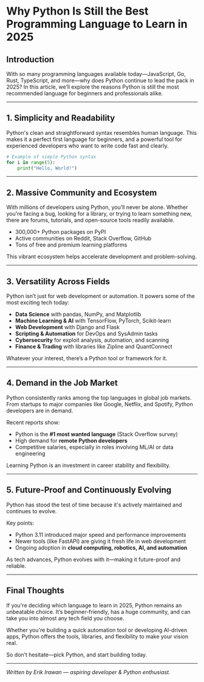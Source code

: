 # Why Python Is Still the Best Programming Language to Learn in 2025

## Introduction

With so many programming languages available today—JavaScript, Go, Rust, TypeScript, and more—why does Python continue to lead the pack in 2025? In this article, we’ll explore the reasons Python is still the most recommended language for beginners and professionals alike.

---

## 1. Simplicity and Readability

Python's clean and straightforward syntax resembles human language. This makes it a perfect first language for beginners, and a powerful tool for experienced developers who want to write code fast and clearly.

```python
# Example of simple Python syntax
for i in range(5):
    print("Hello, World!")
```

---

## 2. Massive Community and Ecosystem

With millions of developers using Python, you’ll never be alone. Whether you're facing a bug, looking for a library, or trying to learn something new, there are forums, tutorials, and open-source tools readily available.

- 300,000+ Python packages on PyPI  
- Active communities on Reddit, Stack Overflow, GitHub  
- Tons of free and premium learning platforms  

This vibrant ecosystem helps accelerate development and problem-solving.

---

## 3. Versatility Across Fields

Python isn’t just for web development or automation. It powers some of the most exciting tech today:

- **Data Science** with pandas, NumPy, and Matplotlib  
- **Machine Learning & AI** with TensorFlow, PyTorch, Scikit-learn  
- **Web Development** with Django and Flask  
- **Scripting & Automation** for DevOps and SysAdmin tasks  
- **Cybersecurity** for exploit analysis, automation, and scanning  
- **Finance & Trading** with libraries like Zipline and QuantConnect  

Whatever your interest, there’s a Python tool or framework for it.

---

## 4. Demand in the Job Market

Python consistently ranks among the top languages in global job markets. From startups to major companies like Google, Netflix, and Spotify, Python developers are in demand.

Recent reports show:

- Python is the **#1 most wanted language** (Stack Overflow survey)  
- High demand for **remote Python developers**  
- Competitive salaries, especially in roles involving ML/AI or data engineering  

Learning Python is an investment in career stability and flexibility.

---

## 5. Future-Proof and Continuously Evolving

Python has stood the test of time because it's actively maintained and continues to evolve.

Key points:

- Python 3.11 introduced major speed and performance improvements  
- Newer tools (like FastAPI) are giving it fresh life in web development  
- Ongoing adoption in **cloud computing, robotics, AI, and automation**  

As tech advances, Python evolves with it—making it future-proof and reliable.

---

## Final Thoughts

If you're deciding which language to learn in 2025, Python remains an unbeatable choice. It’s beginner-friendly, has a huge community, and can take you into almost any tech field you choose.

Whether you're building a quick automation tool or developing AI-driven apps, Python offers the tools, libraries, and flexibility to make your vision real.

So don’t hesitate—pick Python, and start building today.

---

*Written by Erik Irawan — aspiring developer & Python enthusiast.*
